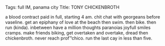 Tags: full IM, panama city
Title: TONY CHICKENBROTH
  
a blood contract paid in full, starting 4 am. chit chat with georgeans before vaseline. get an epiphany of love at the beach then swim. then bike. then run (kinda). inbetween have a million thoughts paranoias joyfull smiles cramps. make friends biking, get overtaken and overtake, dread then chickenbroth. never reach prof™chico. run the last cay in less than five.